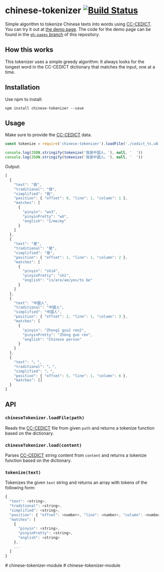 # chinese-tokenizer [![Build Status](https://travis-ci.org/yishn/chinese-tokenizer.svg?branch=master)](https://travis-ci.org/yishn/chinese-tokenizer)

Simple algorithm to tokenize Chinese texts into words using [CC-CEDICT](https://cc-cedict.org/). You can try it out at [the demo page](https://yishn.github.io/chinese-tokenizer/). The code for the demo page can be found in the [`gh-pages` branch](https://github.com/yishn/chinese-tokenizer/tree/gh-pages) of this repository.

## How this works

This tokenizer uses a simple greedy algorithm: It always looks for the longest word in the CC-CEDICT dictionary that matches the input, one at a time.

## Installation

Use npm to install:

~~~
npm install chinese-tokenizer --save
~~~

## Usage

Make sure to provide the [CC-CEDICT](https://cc-cedict.org/) data.

~~~js
const tokenize = require('chinese-tokenizer').loadFile('./cedict_ts.u8')

console.log(JSON.stringify(tokenize('我是中国人。'), null, '  '))
console.log(JSON.stringify(tokenize('我是中國人。'), null, '  '))
~~~

Output:

~~~js
[
  {
    "text": "我",
    "traditional": "我",
    "simplified": "我",
    "position": { "offset": 0, "line": 1, "column": 1 },
    "matches": [
      {
        "pinyin": "wo3",
        "pinyinPretty": "wǒ",
        "english": "I/me/my"
      }
    ]
  },
  {
    "text": "是",
    "traditional": "是",
    "simplified": "是",
    "position": { "offset": 1, "line": 1, "column": 2 },
    "matches": [
      {
        "pinyin": "shi4",
        "pinyinPretty": "shì",
        "english": "is/are/am/yes/to be"
      }
    ]
  },
  {
    "text": "中國人",
    "traditional": "中國人",
    "simplified": "中国人",
    "position": { "offset": 2, "line": 1, "column": 3 },
    "matches": [
      {
        "pinyin": "Zhong1 guo2 ren2",
        "pinyinPretty": "Zhōng guó rén",
        "english": "Chinese person"
      }
    ]
  },
  {
    "text": "。",
    "traditional": "。",
    "simplified": "。",
    "position": { "offset": 5, "line": 1, "column": 6 },
    "matches": []
  }
]
~~~

## API

### `chineseTokenizer.loadFile(path)`

Reads the [CC-CEDICT](https://cc-cedict.org/) file from given `path` and returns a tokenize function based on the dictionary.

### `chineseTokenizer.load(content)`

Parses [CC-CEDICT](https://cc-cedict.org/) string content from `content` and returns a tokenize function based on the dictionary.

### `tokenize(text)`

Tokenizes the given `text` string and returns an array with tokens of the following form:

~~~js
{
  "text": <string>,
  "traditional": <string>,
  "simplified": <string>,
  "position": { "offset": <number>, "line": <number>, "column": <number> },
  "matches": [
    {
      "pinyin": <string>,
      "pinyinPretty": <string>,
      "english": <string>
    },
    ...
  ]
}
~~~
#   c h i n e s e - t o k e n i z e r - m o d u l e  
 #   c h i n e s e - t o k e n i z e r - m o d u l e  
 